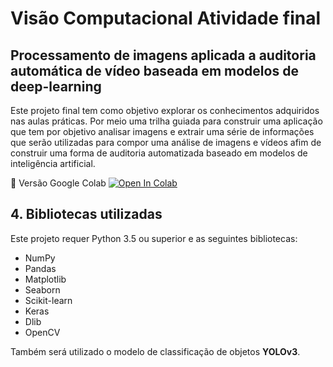 # Visão Computacional Atividade final


## Processamento de imagens aplicada a auditoria automática de vídeo baseada em modelos de deep-learning

Este projeto final tem como objetivo explorar os conhecimentos adquiridos nas aulas práticas. Por meio uma trilha guiada para construir uma aplicação que tem por objetivo analisar imagens e extrair uma série de informações que serão utilizadas para compor uma análise de imagens e vídeos afim de construir uma forma de auditoria automatizada baseado em modelos de inteligência artificial.

📕 Versão Google Colab [![Open In Colab](https://colab.research.google.com/assets/colab-badge.svg)](https://colab.research.google.com/github/EudesBPereira/fiap-ml-visao-computacional-auditoria-video/blob/main/projeto/object-people-audit-colab.ipynb)


## 4. Bibliotecas utilizadas

Este projeto requer Python 3.5 ou superior e as seguintes bibliotecas:

<ul>
<li>NumPy</li>
<li>Pandas</li>
<li>Matplotlib</li>
<li>Seaborn</li>
<li>Scikit-learn</li>
<li>Keras</li>
<li>Dlib</li>
<li>OpenCV</li>
</ul>
Também será utilizado o modelo de classificação de objetos <b>YOLOv3</b>.


